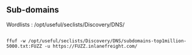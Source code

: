 ## Sub-domains

Wordlists : /opt/useful/seclists/Discovery/DNS/

```shell-session

ffuf -w /opt/useful/seclists/Discovery/DNS/subdomains-top1million-5000.txt:FUZZ -u https://FUZZ.inlanefreight.com/
```

